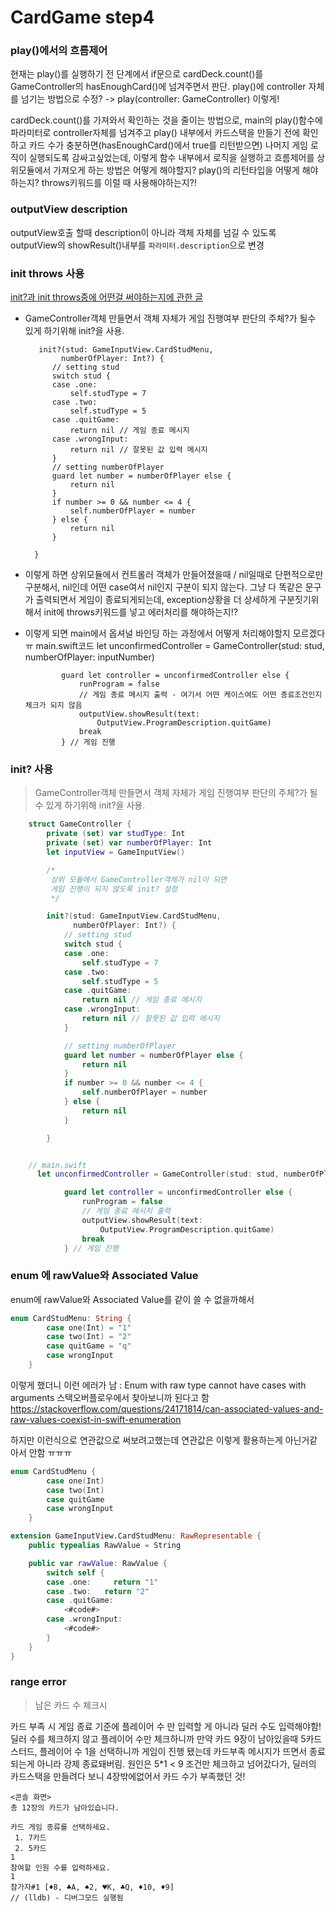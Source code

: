 # CardGame step4

### play()에서의 흐름제어
현재는 play()를 실행하기 전 단계에서 if문으로 cardDeck.count()를 GameController의 hasEnoughCard()에 넘겨주면서 판단.
play()에 controller 자체를 넘기는 방법으로 수정? -> play(controller: GameController) 이렇게!

cardDeck.count()를 가져와서 확인하는 것을 줄이는 방법으로, main의 play()함수에 파라미터로 controller자체를 넘겨주고 play() 내부에서 카드스택을 만들기 전에 확인하고 카드 수가 충분하면(hasEnoughCard()에서 true를 리턴받으면) 나머지 게임 로직이 실행되도록 감싸고싶었는데, 이렇게 함수 내부에서 로직을 실행하고 흐름제어를 상위모듈에서 가져오게 하는 방법은 어떻게 해야할지? play()의 리턴타입을 어떻게 해야하는지? throws키워드를 이럴 때 사용해야하는지?!

### outputView description
outputView호출 할때 description이 아니라 객체 자체를 넘길 수 있도록 outputView의 showResult()내부를 `파라미터.description`으로 변경

### init throws 사용
[init?과 init throws중에 어떤걸 써야하는지에 관한 글](https://owensd.io/2015/07/07/init-vs-init-throws/)
- GameController객체 만들면서 객체 자체가 게임 진행여부 판단의 주체?가 될수 있게 하기위해 init?을 사용.

         init?(stud: GameInputView.CardStudMenu,
              numberOfPlayer: Int?) {
            // setting stud
            switch stud {
            case .one:
                self.studType = 7
            case .two:
                self.studType = 5
            case .quitGame:
                return nil // 게임 종료 메시지
            case .wrongInput:
                return nil // 잘못된 값 입력 메시지
            }
            // setting numberOfPlayer
            guard let number = numberOfPlayer else {
                return nil
            }
            if number >= 0 && number <= 4 {
                self.numberOfPlayer = number
            } else {
                return nil
            }

        }

- 이렇게 하면 상위모듈에서 컨트롤러 객체가 만들어졌을때 / nil일때로 단편적으로만 구분해서, nil인데 어떤 case여서 nil인지 구분이 되지 않는다. 그냥 다 똑같은 문구가 출력되면서 게임이 종료되게되는데, exception상황을 더 상세하게 구분짓기위해서 init에 throws키워드를 넣고 에러처리를 해야하는지!?
- 이렇게 되면 main에서 옵셔널 바인딩 하는 과정에서 어떻게 처리해야할지 모르겠다 ㅠ
  main.swift코드
      let unconfirmedController = GameController(stud: stud, numberOfPlayer: inputNumber)

              guard let controller = unconfirmedController else {
                  runProgram = false
                  // 게임 종료 메시지 출력 - 여기서 어떤 케이스여도 어떤 종료조건인지 체크가 되지 않음
                  outputView.showResult(text:
                      OutputView.ProgramDescription.quitGame)
                  break
              } // 게임 진행


### init? 사용
> GameController객체 만들면서 객체 자체가 게임 진행여부 판단의 주체?가 될수 있게 하기위해 init?을 사용.

```Swift
    struct GameController {
        private (set) var studType: Int
        private (set) var numberOfPlayer: Int
        let inputView = GameInputView()

        /*
         상위 모듈에서 GameController객체가 nil이 되면
         게임 진행이 되지 않도록 init? 설정
         */

        init?(stud: GameInputView.CardStudMenu,
              numberOfPlayer: Int?) {
            // setting stud
            switch stud {
            case .one:
                self.studType = 7
            case .two:
                self.studType = 5
            case .quitGame:
                return nil // 게임 종료 메시지
            case .wrongInput:
                return nil // 잘못된 값 입력 메시지
            }

            // setting numberOfPlayer
            guard let number = numberOfPlayer else {
                return nil
            }
            if number >= 0 && number <= 4 {
                self.numberOfPlayer = number
            } else {
                return nil
            }

        }


    // main.swift
      let unconfirmedController = GameController(stud: stud, numberOfPlayer: inputNumber)

            guard let controller = unconfirmedController else {
                runProgram = false
                // 게임 종료 메시지 출력
                outputView.showResult(text:
                    OutputView.ProgramDescription.quitGame)
                break
            } // 게임 진행

```




### enum 에 rawValue와 Associated Value
enum에 rawValue와 Associated Value를 같이 쓸 수 없을까해서
```swift
enum CardStudMenu: String {
        case one(Int) = "1"
        case two(Int) = "2"
        case quitGame = "q"
        case wrongInput
    }
```
이렇게 했더니 이런 에러가 남 : Enum with raw type cannot have cases with arguments
스택오버플로우에서 찾아보니까 된다고 함
https://stackoverflow.com/questions/24171814/can-associated-values-and-raw-values-coexist-in-swift-enumeration

하지만 이런식으로 연관값으로 써보려고했는데 연관값은 이렇게 활용하는게 아닌거같아서 안함 ㅠㅠㅠ
```swift
enum CardStudMenu {
        case one(Int)
        case two(Int)
        case quitGame
        case wrongInput
    }

extension GameInputView.CardStudMenu: RawRepresentable {
    public typealias RawValue = String

    public var rawValue: RawValue {
        switch self {
        case .one:     return "1"
        case .two:   return "2"
        case .quitGame:
            <#code#>
        case .wrongInput:
            <#code#>
        }
    }
}
```

### range error
> 남은 카드 수 체크시

카드 부족 시 게임 종료 기준에 플레이어 수 만 입력할 게 아니라 딜러 수도 입력해야함!
딜러 수를 체크하지 않고 플레이어 수만 체크하니까 만약 카드 9장이 남아있을때 5카드스터드, 플레이어 수 1을 선택하니까 게임이 진행 됐는데 카드부족 메시지가 뜨면서 종료되는게 아니라 강제 종료돼버림. 원인은 5*1 < 9 조건만 체크하고 넘어갔다가, 딜러의 카드스택을 만들려다 보니 4장밖에없어서 카드 수가 부족했던 것!
```
<콘솔 화면>
총 12장의 카드가 남아있습니다.

카드 게임 종류를 선택하세요.
 1. 7카드
 2. 5카드
1
참여할 인원 수를 입력하세요.
1
참가자#1 [♦️8, ♣️A, ♠️2, ♥️K, ♣️Q, ♦️10, ♦️9]
// (lldb) - 디버그모드 실행됨
```
